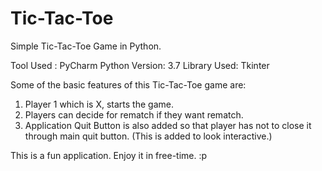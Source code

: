 # Tic-Tac-Toe
Simple Tic-Tac-Toe Game in Python.

Tool Used : PyCharm
Python Version: 3.7
Library Used: Tkinter

Some of the basic features of this Tic-Tac-Toe game are:

1. Player 1 which is X, starts the game.
2. Players can decide for rematch if they want rematch.
3. Application Quit Button is also added so that player has not to close it through main quit button.
   (This is added to look interactive.)
   
This is a fun application. Enjoy it in free-time. :p
